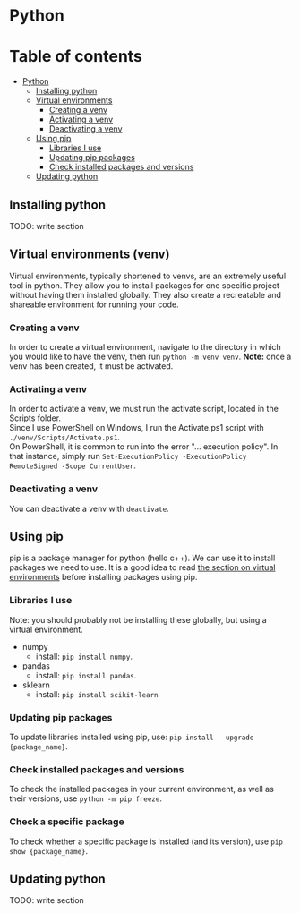 # Python

# Table of contents

- [Python](#python)
    - [Installing python](#installing-python)
    - [Virtual environments](#virtual-environments-venv)
        - [Creating a venv](#creating-a-venv)
        - [Activating a venv](#activating-a-venv)
        - [Deactivating a venv](#deactivating-a-venv)
    - [Using pip](#using-pip)
        - [Libraries I use](#libraries-i-use)
        - [Updating pip packages](#updating-pip-packages)
        - [Check installed packages and versions](#check-installed-packages-and-versions)
    - [Updating python](#updating-python)


## Installing python
TODO: write section

## Virtual environments (venv)
Virtual environments, typically shortened to venvs, are an extremely useful tool in python. They allow you to install packages for one specific project without having them installed globally. They also create a recreatable and shareable environment for running your code.
### Creating a venv
In order to create a virtual environment, navigate to the directory in which you would like to have the venv, then run `python -m venv venv`. **Note:** once a venv has been created, it must be activated.

### Activating a venv
In order to activate a venv, we must run the activate script, located in the Scripts folder.  
Since I use PowerShell on Windows, I run the Activate.ps1 script with `./venv/Scripts/Activate.ps1`.  
On PowerShell, it is common to run into the error "... execution policy". In that instance, simply run `Set-ExecutionPolicy -ExecutionPolicy RemoteSigned -Scope CurrentUser`.

### Deactivating a venv
You can deactivate a venv with `deactivate`.


## Using pip

pip is a package manager for python (hello c++). We can use it to install packages we need to use. It is a good idea to read [the section on virtual environments](#virtual-environments-venv) before installing packages using pip.

### Libraries I use
Note: you should probably not be installing these globally, but using a virtual environment.
- numpy
    - install: `pip install numpy`.
- pandas
    - install: `pip install pandas`.
- sklearn
    - install: `pip install scikit-learn`

### Updating pip packages

To update libraries installed using pip, use: `pip install --upgrade {package_name}`.

### Check installed packages and versions

To check the installed packages in your current environment, as well as their versions, use `python -m pip freeze`.

### Check a specific package
To check whether a specific package is installed (and its version), use `pip show {package_name}`.

## Updating python
TODO: write section
